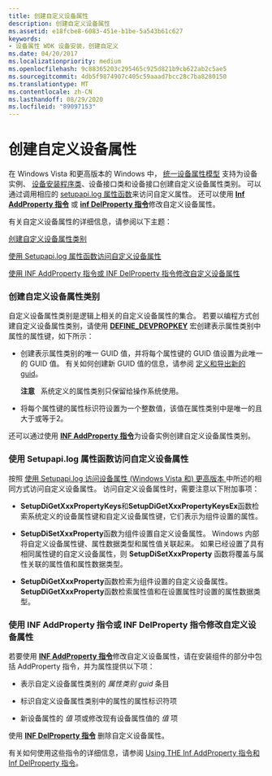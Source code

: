 ```yaml
---
title: 创建自定义设备属性
description: 创建自定义设备属性
ms.assetid: e18fcbe8-6083-451e-b1be-5a543b61c627
keywords:
- 设备属性 WDK 设备安装，创建自定义
ms.date: 04/20/2017
ms.localizationpriority: medium
ms.openlocfilehash: 9c88365203c295465c925d821b9cb622ab2c5ae5
ms.sourcegitcommit: 4db5f9874907c405c59aaad7bcc28c7ba8280150
ms.translationtype: MT
ms.contentlocale: zh-CN
ms.lasthandoff: 08/29/2020
ms.locfileid: "89097153"
---
```

# <a name="creating-custom-device-properties"></a>创建自定义设备属性


在 Windows Vista 和更高版本的 Windows 中， [统一设备属性模型](unified-device-property-model--windows-vista-and-later-.md) 支持为设备实例、 [设备安装程序类](./overview-of-device-setup-classes.md)、设备接口类和设备接口创建自定义设备属性类别。 可以通过调用相应的 [setupapi.log 属性函数](/previous-versions/ff541483(v=vs.85))来访问自定义属性。 还可以使用 [**Inf AddProperty 指令**](inf-addproperty-directive.md) 或 [**inf DelProperty 指令**](inf-delproperty-directive.md)修改自定义设备属性。

有关自定义设备属性的详细信息，请参阅以下主题：

[创建自定义设备属性类别](#creating-custom-device-property-categories)

[使用 Setupapi.log 属性函数访问自定义设备属性](#using-the-setupapi-property-functions-to-access-custom-device-properti)

[使用 INF AddProperty 指令或 INF DelProperty 指令修改自定义设备属性](#using-the-inf-addproperty-directive-or-the-inf-delproperty-directive-t)

### <a name="creating-custom-device-property-categories"></a><a href="" id="creating-custom-device-property-categories"></a> 创建自定义设备属性类别

自定义设备属性类别是逻辑上相关的自定义设备属性的集合。 若要以编程方式创建自定义设备属性类别，请使用 [**DEFINE_DEVPROPKEY**](./define-devpropkey.md) 宏创建表示属性类别中属性的属性键，如下所示：

-   创建表示属性类别的唯一 GUID 值，并将每个属性键的 GUID 值设置为此唯一的 GUID 值。 有关如何创建新 GUID 值的信息，请参阅 [定义和导出新的 guid](../kernel/defining-and-exporting-new-guids.md)。

    **注意**   系统定义的属性类别只保留给操作系统使用。

     

-   将每个属性键的属性标识符设置为一个整数值，该值在属性类别中是唯一的且大于或等于2。

还可以通过使用 [**INF AddProperty 指令**](inf-addproperty-directive.md)为设备实例创建自定义设备属性类别。

### <a name="using-the-setupapi-property-functions-to-access-custom-device-properties"></a><a href="" id="using-the-setupapi-property-functions-to-access-custom-device-properti"></a> 使用 Setupapi.log 属性函数访问自定义设备属性

按照 [使用 Setupapi.log 访问设备属性 (Windows Vista 和) 更高版本 ](using-setupapi-to-access-device-properties--windows-vista-and-later-.md)中所述的相同方式访问自定义设备属性。 访问自定义设备属性时，需要注意以下附加事项：

-   **SetupDiGetXxxPropertyKeys**和**SetupDiGetXxxPropertyKeysEx**函数检索系统定义的设备属性键和自定义设备属性键，它们表示为组件设置的属性。

-   **SetupDiSetXxxProperty**函数为组件设置自定义设备属性。 Windows 内部将自定义设备属性键、属性数据类型和属性值关联起来。 如果已经设置了具有相同属性键的自定义设备属性，则 **SetupDiSetXxxProperty** 函数将覆盖与属性关联的属性值和属性数据类型。

-   **SetupDiGetXxxProperty**函数检索为组件设置的自定义设备属性。 **SetupDiGetXxxProperty**函数检索属性值和在设置属性时设置的属性数据类型。

### <a name="using-the-inf-addproperty-directive-or-the-inf-delproperty-directive-to-modify-a-custom-device-property"></a><a href="" id="using-the-inf-addproperty-directive-or-the-inf-delproperty-directive-t"></a> 使用 INF AddProperty 指令或 INF DelProperty 指令修改自定义设备属性

若要使用 [**INF AddProperty 指令**](inf-addproperty-directive.md)修改自定义设备属性，请在安装组件的部分中包括 AddProperty 指令，并为属性提供以下项：

-   表示自定义设备属性类别的 *属性类别 guid* 条目

-   标识自定义设备属性类别中的属性的属性标识符项

-   新设备属性的 *值* 项或修改现有设备属性值的 *值* 项

使用 [**INF DelProperty 指令**](inf-delproperty-directive.md) 删除自定义设备属性。

有关如何使用这些指令的详细信息，请参阅 [Using THE Inf AddProperty 指令和 Inf DelProperty 指令](using-the-inf-addproperty-directive-and-the-inf-delproperty-directive.md)。

 


